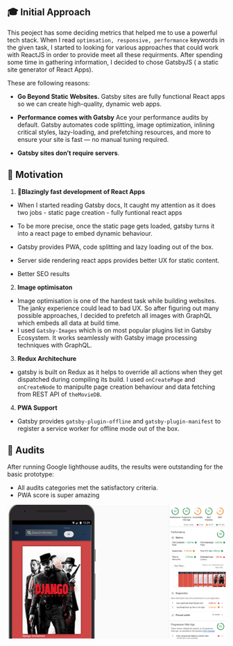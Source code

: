 ## 🎓 Initial Approach

This peoject has some deciding metrics that helped me to use a powerful tech stack. When I read `optimsation, responsive, performance` keywords in the given task, I started to looking for various approaches that could work with ReactJS in order to provide meet all these requirments. After spending some time in gathering information, I decided to chose GatsbyJS ( a static site generator of React Apps).

These are following reasons: 

- **Go Beyond Static Websites.** Gatsby sites are fully functional React apps so we can create high-quality,
  dynamic web apps.

- **Performance comes with Gatsby** Ace your performance audits by default. Gatsby automates code
  splitting, image optimization, inlining critical styles, lazy-loading, and prefetching resources,
  and more to ensure your site is fast — no manual tuning required.

- **Gatsby sites don’t require servers**.

## 🚀 Motivation

1.  **💪Blazingly fast development of React Apps**

- When I started reading Gatsby docs, It caught my attention as it does two jobs - static page creation - fully funtional react apps

- To be more precise, once the static page gets loaded, gatsby turns it into a react page to embed dynamic behaviour.
- Gatsby provides PWA, code splitting and lazy loading out of the box.
- Server side rendering react apps provides better UX for static content.
- Better SEO results

2.  **Image optimisaton**

- Image optimisation is one of the hardest task while building websites. The janky experience could lead to bad UX. So after figuring out many possible approaches, I decided to prefetch all images with GraphQL which embeds all data at build time.
- I used `Gatsby-Images` which is on most popular plugins list in Gatsby Ecosystem. It works seamlessly with Gatsby image processing techniques with GraphQL.

3. **Redux Architechure**

- gatsby is built on Redux as it helps to override all actions when they get dispatched during compiling its build. I used `onCreatePage` and `onCreateNode` to manipulte page creation behaviour and data fetching from REST API of `theMovieDB`.

4. **PWA Support**

- Gatsby provides `gatsby-plugin-offline` and `gatsby-plugin-manifest` to register a service worker for offline mode out of the box.

## 🤝 Audits

After running Google lighthouse audits, the results were outstanding for the basic prototype:

- All audits categories met the satisfactory criteria.
- PWA score is super amazing

![Drag Racing](lighthouse.png)
